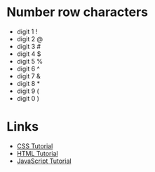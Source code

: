 # Number row characters

- digit 1  ! 
- digit 2  @ 
- digit 3  #
- digit 4  $
- digit 5  %
- digit 6  ^
- digit 7  &
- digit 8  *
- digit 9  (
- digit 0  )

# Links

- [CSS Tutorial](https://www.w3schools.com/css/default.asp)
- [HTML Tutorial](https://www.w3schools.com/html/default.asp)
- [JavaScript Tutorial](https://www.w3schools.com/js/default.asp)

